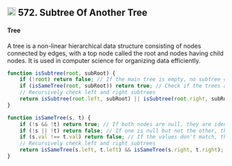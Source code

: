 <h2><img src="https://cdn4.iconfinder.com/data/icons/socialcones/508/Amazon-512.png" alt="amazon-icon" width="20" height="20"> 572. Subtree Of Another Tree</h2>

<h4> Tree </h4>
<p>
A tree is a non-linear hierarchical data structure consisting of nodes connected by edges, with a top node called the root and nodes having child nodes. It is used in computer science for organizing data efficiently.
</p>

```javascript
function isSubtree(root, subRoot) {
    if (!root) return false; // If the main tree is empty, no subtree can exist
    if (isSameTree(root, subRoot)) return true; // Check if the trees are identical
    // Recursively check left and right subtrees
    return isSubtree(root.left, subRoot) || isSubtree(root.right, subRoot);
}

function isSameTree(s, t) {
    if (!s && !t) return true; // If both nodes are null, they are identical
    if (!s || !t) return false; // If one is null but not the other, they are not identical
    if (s.val !== t.val) return false; // If the values don't match, they are not identical
    // Recursively check left and right subtrees
    return isSameTree(s.left, t.left) && isSameTree(s.right, t.right);
}
```
